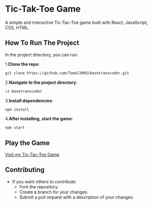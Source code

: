 # Tic-Tak-Toe Game

A simple and interactive Tic-Tac-Toe game built with React, JavaScript, CSS, HTML.

## How To Run The Project 

In the project directory, you can run:

1.**Clone the repo**:
```bash
git clone https://github.com/Tamal2005/basetranscoder.git
```

2.**Navigate to the project directory**:
```bash
cd basetranscoder 
```

3.**Install dependencies**:
```bash
npm install
```

4.**After installing, start the game**:
```bash
npm start
```
## Play the Game
 [Visit my Tic-Tac-Toe Game](https://basetranscoder.netlify.app)
## Contributing
- If you want others to contribute:
  - Fork the repository.
  - Create a branch for your changes.
  - Submit a pull request with a description of your changes.
